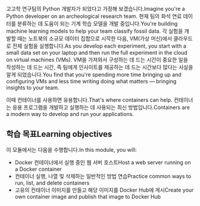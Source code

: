 <span data-ttu-id="833ff-101">고고학 연구팀의 Python 개발자가 되었다고 가정해 보겠습니다.</span><span class="sxs-lookup"><span data-stu-id="833ff-101">Imagine you're a Python developer on an archeological research team.</span></span> <span data-ttu-id="833ff-102">현재 팀의 화석 연료 데이터를 분류하는 데 도움이 되는 기계 학습 모델을 개발 중입니다.</span><span class="sxs-lookup"><span data-stu-id="833ff-102">You're building machine learning models to help your team classify fossil data.</span></span> <span data-ttu-id="833ff-103">각 실험을 개발할 때는 노트북의 소규모 데이터 집합으로 시작한 다음, VM(가상 머신)에서 클라우드로 전체 실험을 실행합니다.</span><span class="sxs-lookup"><span data-stu-id="833ff-103">As you develop each experiment, you start with a small data set on your laptop and then run the full experiment in the cloud on virtual machines (VMs).</span></span> <span data-ttu-id="833ff-104">VM을 가져와서 구성하는 데 드는 시간이 중요한 일을 작성하는 데 드는 시간, 즉 팀에게 인사이트를 제공하는 데 드는 시간보다 많다는 사실을 알게 되었습니다.</span><span class="sxs-lookup"><span data-stu-id="833ff-104">You find that you're spending more time bringing up and configuring VMs and less time writing doing what matters &mdash; bringing insights to your team.</span></span>

<span data-ttu-id="833ff-105">이때 컨테이너를 사용하면 유용합니다.</span><span class="sxs-lookup"><span data-stu-id="833ff-105">That's where containers can help.</span></span> <span data-ttu-id="833ff-106">컨테이너는 응용 프로그램을 개발하고 실행하는 데 사용되는 최신 방법입니다.</span><span class="sxs-lookup"><span data-stu-id="833ff-106">Containers are a modern way to develop and run your applications.</span></span>

## <a name="learning-objectives"></a><span data-ttu-id="833ff-107">학습 목표</span><span class="sxs-lookup"><span data-stu-id="833ff-107">Learning objectives</span></span>

<span data-ttu-id="833ff-108">이 모듈에서는 다음을 수행합니다.</span><span class="sxs-lookup"><span data-stu-id="833ff-108">In this module, you will:</span></span>

- <span data-ttu-id="833ff-109">Docker 컨테이너에서 실행 중인 웹 서버 호스트</span><span class="sxs-lookup"><span data-stu-id="833ff-109">Host a web server running on a Docker container</span></span>
- <span data-ttu-id="833ff-110">컨테이너 실행, 나열 및 삭제하는 일반적인 방법 연습</span><span class="sxs-lookup"><span data-stu-id="833ff-110">Practice common ways to run, list, and delete containers</span></span>
- <span data-ttu-id="833ff-111">고유의 컨테이너 이미지를 만들고 해당 이미지를 Docker Hub에 게시</span><span class="sxs-lookup"><span data-stu-id="833ff-111">Create your own container image and publish that image to Docker Hub</span></span>
